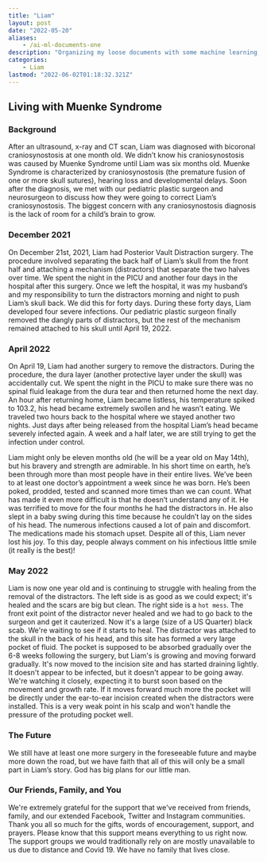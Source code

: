 ```yaml
---
title: "Liam"
layout: post
date: "2022-05-20"
aliases:
    - /ai-ml-documents-one
description: "Organizing my loose documents with some machine learning, cognitive services, and elbow grease."
categories:
    - Liam
lastmod: "2022-06-02T01:18:32.321Z"
---
```

## Living with Muenke Syndrome

### Background

After an ultrasound, x-ray and CT scan, Liam was diagnosed with bicoronal craniosynostosis at one month old. We didn’t know his craniosynostosis was caused by Muenke Syndrome until Liam was six months old. Muenke Syndrome is characterized by craniosynostosis (the premature fusion of one or more skull sutures), hearing loss and developmental delays. Soon after the diagnosis, we met with our pediatric plastic surgeon and neurosurgeon to discuss how they were going to correct Liam’s craniosynostosis. The biggest concern with any craniosynostosis diagnosis is the lack of room for a child’s brain to grow.

### December 2021

On December 21st, 2021, Liam had Posterior Vault Distraction surgery. The procedure involved separating the back half of Liam’s skull from the front half and attaching a mechanism (distractors) that separate the two halves over time. We spent the night in the PICU and another four days in the hospital after this surgery. Once we left the hospital, it was my husband’s and my responsibility to turn the distractors morning and night to push Liam’s skull back. We did this for forty days. During these forty days, Liam developed four severe infections. Our pediatric plastic surgeon finally removed the dangly parts of distractors, but the rest of the mechanism remained attached to his skull until April 19, 2022.


### April 2022


On April 19, Liam had another surgery to remove the distractors. During the procedure, the dura layer (another protective layer under the skull) was accidentally cut. We spent the night in the PICU to make sure there was no spinal fluid leakage from the dura tear and then returned home the next day. An hour after returning home, Liam became listless, his temperature spiked to 103.2, his head became extremely swollen and he wasn’t eating. We traveled two hours back to the hospital where we stayed another two nights. Just days after being released from the hospital Liam’s head became severely infected again. A week and a half later, we are still trying to get the infection under control.

Liam might only be eleven months old (he will be a year old on May 14th), but his bravery and strength are admirable. In his short time on earth, he’s been through more than most people have in their entire lives. We’ve been to at least one doctor’s appointment a week since he was born. He’s been poked, prodded, tested and scanned more times than we can count. What has made it even more difficult is that he doesn’t understand any of it. He was terrified to move for the four months he had the distractors in. He also slept in a baby swing during this time because he couldn’t lay on the sides of his head. The numerous infections caused a lot of pain and discomfort. The medications made his stomach upset. Despite all of this, Liam never lost his joy. To this day, people always comment on his infectious little smile (it really is the best)!

### May 2022

Liam is now one year old and is continuing to struggle with healing from the removal of the distractors. The left side is as good as we could expect; it's healed and the scars are big but clean. The right side is a `hot mess`. The front exit point of the distractor never healed and we had to go back to the surgeon and get it cauterized. Now it's a large (size of a US Quarter) black scab. We're waiting to see if it starts to heal. The distractor was attached to the skull in the back of his head, and this site has formed a very large pocket of fluid. The pocket is supposed to be absorbed gradually over the 6-8 weeks following the surgery, but Liam's is growing and moving forward gradually. It's now moved to the incision site and has started draining lightly. It doesn't appear to be infected, but it doesn't appear to be going away. We're watching it closely, expecting it to burst soon based on the movement and growth rate. If it moves forward much more the pocket will be directly under the ear-to-ear incision created when the distractors were installed. This is a very weak point in his scalp and won't handle the pressure of the protuding pocket well.


### The Future

We still have at least one more surgery in the foreseeable future and maybe more down the road, but we have faith that all of this will only be a small part in Liam’s story. God has big plans for our little man.

### Our Friends, Family, and You

We're extremely grateful for the support that we've received from friends, family, and our extended Facebook, Twitter and Instagram communities. Thank you all so much for the gifts, words of encouragement, support, and prayers. Please know that this support means everything to us right now. The support groups we would traditionally rely on are mostly unavailable to us due to distance and Covid 19. We have no family that lives close.

